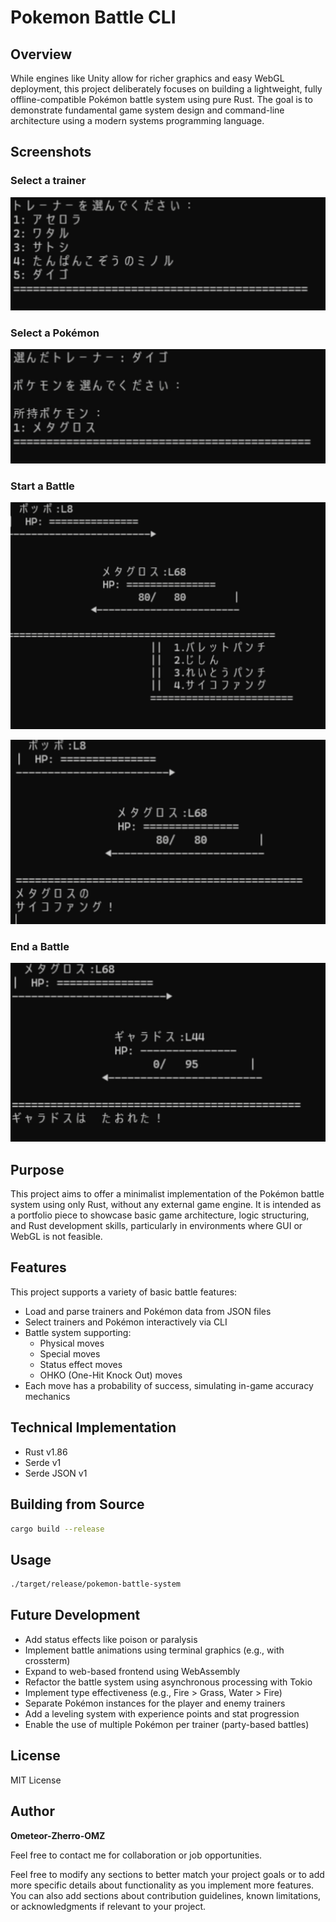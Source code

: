 # Pokemon Battle CLI

## Overview

While engines like Unity allow for richer graphics and easy WebGL deployment, this project deliberately focuses on building a lightweight, fully offline-compatible Pokémon battle system using pure Rust. The goal is to demonstrate fundamental game system design and command-line architecture using a modern systems programming language.

## Screenshots

### Select a trainer

![Select a trainer](./img/capture1.png)

### Select a Pokémon

![Select a Pokémon](./img/capture2.png)

### Start a Battle

![Start a Battle](./img/capture3.png)

![While a Battle](./img/capture4.png)

### End a Battle

![End a Battle](./img/capture5.png)

## Purpose

This project aims to offer a minimalist implementation of the Pokémon battle system using only Rust, without any external game engine. It is intended as a portfolio piece to showcase basic game architecture, logic structuring, and Rust development skills, particularly in environments where GUI or WebGL is not feasible.

## Features

This project supports a variety of basic battle features:

- Load and parse trainers and Pokémon data from JSON files
- Select trainers and Pokémon interactively via CLI
- Battle system supporting:
  - Physical moves
  - Special moves
  - Status effect moves
  - OHKO (One-Hit Knock Out) moves
- Each move has a probability of success, simulating in-game accuracy mechanics

## Technical Implementation

- Rust v1.86
- Serde v1
- Serde JSON v1

## Building from Source

```sh
cargo build --release
```

## Usage

```sh
./target/release/pokemon-battle-system
```

## Future Development

- Add status effects like poison or paralysis
- Implement battle animations using terminal graphics (e.g., with crossterm)
- Expand to web-based frontend using WebAssembly
- Refactor the battle system using asynchronous processing with Tokio
- Implement type effectiveness (e.g., Fire > Grass, Water > Fire)
- Separate Pokémon instances for the player and enemy trainers
- Add a leveling system with experience points and stat progression
- Enable the use of multiple Pokémon per trainer (party-based battles)

## License

<p>MIT License</p>

## Author

**Ometeor-Zherro-OMZ**

Feel free to contact me for collaboration or job opportunities.

Feel free to modify any sections to better match your project goals or to add more specific details about functionality as you implement more features. You can also add sections about contribution guidelines, known limitations, or acknowledgments if relevant to your project.
